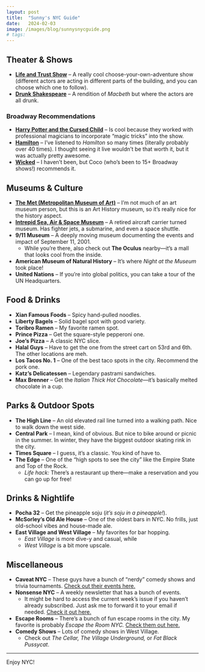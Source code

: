 ```yaml
---
layout:	post
title:	"Sunny's NYC Guide"
date:	2024-02-03
image: /images/blog/sunnysnycguide.png
# tags: 
---
```


## Theater & Shows

- **[Life and Trust Show](https://lifeandtrustnyc.com/)** – A really cool choose-your-own-adventure show (different actors are acting in different parts of the building, and you can choose which one to follow).
- **[Drunk Shakespeare](https://a.drunkshakespeare.com/)** – A rendition of *Macbeth* but where the actors are all drunk.

### Broadway Recommendations

- **[Harry Potter and the Cursed Child](https://broadway.harrypottertheplay.com/)** – Is cool because they worked with professional magicians to incorporate “magic tricks” into the show.
- **[Hamilton](https://hamiltonmusical.com/new-york/)** – I’ve listened to *Hamilton* so many times (literally probably over 40 times). I thought seeing it live wouldn’t be that worth it, but it was actually pretty awesome.
- **[Wicked](https://wickedthemusical.com/tickets/#broadway?utm_source=google&utm_medium=search)** – I haven’t been, but Coco (who’s been to 15+ Broadway shows!) recommends it.

## Museums & Culture

- **[The Met (Metropolitan Museum of Art)](https://www.metmuseum.org/)** – I’m not much of an art museum person, but this is an Art History museum, so it’s really nice for the history aspect.
- **[Intrepid Sea, Air & Space Museum](https://intrepidmuseum.org/)** – A retired aircraft carrier turned museum. Has fighter jets, a submarine, and even a space shuttle.
- **9/11 Museum** – A deeply moving museum documenting the events and impact of September 11, 2001.  
  - While you’re there, also check out **The Oculus** nearby—it’s a mall that looks cool from the inside.
- **American Museum of Natural History** – It’s where *Night at the Museum* took place!
- **United Nations** – If you’re into global politics, you can take a tour of the UN Headquarters.

## Food & Drinks

- **Xian Famous Foods** – Spicy hand-pulled noodles.
- **Liberty Bagels** – Solid bagel spot with good variety.
- **Toribro Ramen** – My favorite ramen spot.
- **Prince Pizza** – Get the square-style pepperoni one.
- **Joe’s Pizza** – A classic NYC slice.
- **Halal Guys** – Have to get the one from the street cart on 53rd and 6th. The other locations are meh.
- **Los Tacos No. 1** – One of the best taco spots in the city. Recommend the pork one.
- **Katz’s Delicatessen** – Legendary pastrami sandwiches.
- **Max Brenner** – Get the *Italian Thick Hot Chocolate*—it’s basically melted chocolate in a cup.

## Parks & Outdoor Spots

- **The High Line** – An old elevated rail line turned into a walking path. Nice to walk down the west side.
- **Central Park** – I mean, kind of obvious. But nice to bike around or picnic in the summer. In winter, they have the biggest outdoor skating rink in the city.
- **Times Square** – I guess, it’s a classic. You kind of have to.
- **The Edge** – One of the “high spots to see the city” like the Empire State and Top of the Rock.  
  - *Life hack:* There’s a restaurant up there—make a reservation and you can go up for free!

## Drinks & Nightlife

- **Pocha 32** – Get the pineapple soju (*it’s soju in a pineapple!*).
- **McSorley’s Old Ale House** – One of the oldest bars in NYC. No frills, just old-school vibes and house-made ale.
- **East Village and West Village** – My favorites for bar hopping.  
  - *East Village* is more dive-y and casual, while  
  - *West Village* is a bit more upscale.

## Miscellaneous

- **Caveat NYC** – These guys have a bunch of “nerdy” comedy shows and trivia tournaments. [Check out their events here.](https://www.caveat.nyc/)
- **Nonsense NYC** – A weekly newsletter that has a bunch of events.  
  - It might be hard to access the current week’s issue if you haven’t already subscribed. Just ask me to forward it to your email if needed. [Check it out here.](http://www.nonsensenyc.com/)
- **Escape Rooms** – There’s a bunch of fun escape rooms in the city. My favorite is probably *Escape the Room NYC.* [Check them out here.](https://escapetheroomnyc.com/)
- **Comedy Shows** – Lots of comedy shows in West Village.  
  - Check out *The Cellar, The Village Underground,* or *Fat Black Pussycat*.

---

Enjoy NYC!
